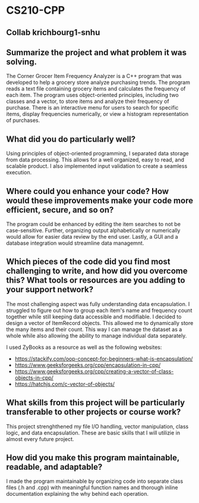 # CS210-CPP
## Collab krichbourg1-snhu

## Summarize the project and what problem it was solving.
The Corner Grocer Item Frequency Analyzer is a C++ program that was developed to help a grocery store analyze purchasing trends. The program reads a text file containing grocery items and calculates the frequency of each item.  The program uses object-oriented principles, including two classes and a vector, to store items and analyze their frequency of purchase.  There is an interactive menu for users to search for specific items, display frequencies numerically, or view a histogram representation of purchases.

## What did you do particularly well?
Using principles of object-oriented programming, I separated data storage from data processing.  This allows for a well organized, easy to read, and scalable product.  I also implemented input validation to create a seamless execution. 

## Where could you enhance your code? How would these improvements make your code more efficient, secure, and so on?
The program could be enhanced by editing the item searches to not be case-sensitive.  Further, organizing output alphabetically or numerically would allow for easier data review by the end user.  Lastly, a GUI and a database integration would streamline data managemnt. 

## Which pieces of the code did you find most challenging to write, and how did you overcome this? What tools or resources are you adding to your support network?
The most challenging aspect was fully understanding data encapsulation.  I struggled to figure out how to group each item's name and frequency count together while still keeping data accessible and modifiable. I decided to design a vector of ItemRecord objects.  This allowed me to dynamically store the many items and their count.  This way I can manage the dataset as a whole while also allowing the ability to manage individual data separately.  

I used ZyBooks as a resource as well as the following websites:
- https://stackify.com/oop-concept-for-beginners-what-is-encapsulation/
- https://www.geeksforgeeks.org/cpp/encapsulation-in-cpp/
- https://www.geeksforgeeks.org/cpp/creating-a-vector-of-class-objects-in-cpp/
- https://hatchjs.com/c-vector-of-objects/

## What skills from this project will be particularly transferable to other projects or course work?
This project strenghthened my file I/O handling, vector manipulation, class logic, and data encapsulation.  These are basic skills that I will utilizie in almost every future project.

## How did you make this program maintainable, readable, and adaptable?
I made the program maintainable by organizing code into separate class files (.h and .cpp) with meaningful function names and thorough inline documentation explaining the why behind each operation.
